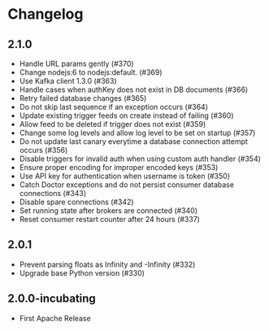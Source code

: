 <!--
#
# Licensed to the Apache Software Foundation (ASF) under one or more
# contributor license agreements.  See the NOTICE file distributed with
# this work for additional information regarding copyright ownership.
# The ASF licenses this file to You under the Apache License, Version 2.0
# (the "License"); you may not use this file except in compliance with
# the License.  You may obtain a copy of the License at
#
#     http://www.apache.org/licenses/LICENSE-2.0
#
# Unless required by applicable law or agreed to in writing, software
# distributed under the License is distributed on an "AS IS" BASIS,
# WITHOUT WARRANTIES OR CONDITIONS OF ANY KIND, either express or implied.
# See the License for the specific language governing permissions and
# limitations under the License.
#
-->

# Changelog

## 2.1.0
 + Handle URL params gently (#370)
 + Change nodejs:6 to nodejs:default. (#369)
 + Use Kafka client 1.3.0 (#363)
 + Handle cases when authKey does not exist in DB documents (#366)
 + Retry failed database changes (#365)
 + Do not skip last sequence if an exception occurs (#364)
 + Update existing trigger feeds on create instead of failing (#360)
 + Allow feed to be deleted if trigger does not exist (#359)
 + Change some log levels and allow log level to be set on startup (#357)
 + Do not update last canary everytime a database connection attempt occurs (#356)
 + Disable triggers for invalid auth when using custom auth handler (#354)
 + Ensure proper encoding for improper encoded keys (#353)
 + Use API key for authentication when username is token (#350)
 + Catch Doctor exceptions and do not persist consumer database connections (#343)
 + Disable spare connections (#342)
 + Set running state after brokers are connected (#340)
 + Reset consumer restart counter after 24 hours (#337)

## 2.0.1
 + Prevent parsing floats as Infinity and -Infinity (#332)
 + Upgrade base Python version (#330)

## 2.0.0-incubating

* First Apache Release
